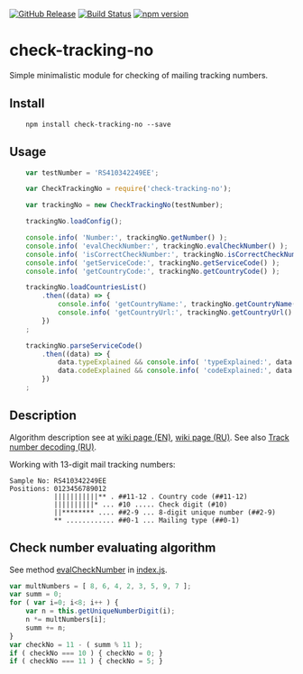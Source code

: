 [![GitHub Release](https://img.shields.io/github/release/lilliputten/check-tracking-no.svg)](https://github.com/lilliputten/check-tracking-no/releases)
[![Build Status](https://api.travis-ci.org/lilliputten/check-tracking-no.svg?branch=master)](https://travis-ci.org/lilliputten/check-tracking-no)
[![npm version](https://badge.fury.io/js/check-tracking-no.svg)](https://badge.fury.io/js/check-tracking-no)

# check-tracking-no

Simple minimalistic module for checking of mailing tracking numbers.

Install
-------

```shell
    npm install check-tracking-no --save
```

Usage
-----

```javascript
    var testNumber = 'RS410342249EE';

    var CheckTrackingNo = require('check-tracking-no');

    var trackingNo = new CheckTrackingNo(testNumber);

    trackingNo.loadConfig();

    console.info( 'Number:', trackingNo.getNumber() );
    console.info( 'evalCheckNumber:', trackingNo.evalCheckNumber() );
    console.info( 'isCorrectCheckNumber:', trackingNo.isCorrectCheckNumber() );
    console.info( 'getServiceCode:', trackingNo.getServiceCode() );
    console.info( 'getCountryCode:', trackingNo.getCountryCode() );

    trackingNo.loadCountriesList()
        .then((data) => {
            console.info( 'getCountryName:', trackingNo.getCountryName() );
            console.info( 'getCountryUrl:', trackingNo.getCountryUrl() );
        })
    ;

    trackingNo.parseServiceCode()
        .then((data) => {
            data.typeExplained && console.info( 'typeExplained:', data.typeExplained);
            data.codeExplained && console.info( 'codeExplained:', data.codeExplained);
        })
    ;
```

Description
-----------

Algorithm description see at
[wiki page (EN)](https://en.wikipedia.org/wiki/Tracking_number),
[wiki page (RU)](https://ru.wikipedia.org/wiki/Почтовый_идентификатор).
See also [Track number decoding (RU)](http://shopinfo.com.ua/threads/rasshifrovka-trek-nomera.1170).

Working with 13-digit mail tracking numbers:
```
Sample No: RS410342249EE
Positions: 0123456789012
           |||||||||||** . ##11-12 . Country code (##11-12)
           ||||||||||* ... #10 ..... Check digit (#10)
           ||******** .... ##2-9 ... 8-digit unique number (##2-9)
           ** ............ ##0-1 ... Mailing type (##0-1)
```

Check number evaluating algorithm
---------------------------------

See method [evalCheckNumber](https://github.com/lilliputten/check-tracking-no/blob/fad75e6b/index.js#L246-L257) in
[index.js](https://github.com/lilliputten/check-tracking-no/blob/master/index.js).

``` javascript
var multNumbers = [ 8, 6, 4, 2, 3, 5, 9, 7 ];
var summ = 0;
for ( var i=0; i<8; i++ ) {
    var n = this.getUniqueNumberDigit(i);
    n *= multNumbers[i];
    summ += n;
}
var checkNo = 11 - ( summ % 11 );
if ( checkNo === 10 ) { checkNo = 0; }
if ( checkNo === 11 ) { checkNo = 5; }
```

